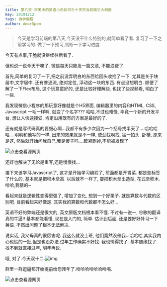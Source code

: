 ```yaml
---
title: 第八天-学美术的英语小白如何三十天学会前端三大利器
key: 20191212
tags: 自学编程
author: AmorSpem
---
```


> 今天是学习前端的第八天,今天没干什么特别的,就简单看了看. 复习了一下之前学习的. 做了一下预习,判断一下学习进度.

<!--more-->

  今天有点事,干脆就没继续往后看了.

  但也说一说今天干嘛了. 微信每天只能发一篇文章, 不能浪费了.

  首先,简单的复习了一下,把之前没弄明白的东西给回头收拾了一下. 尤其是关于块居中,文字居中. 还有普通流, 绝对定位, 浮动这一块的东西. 有点没想明白. 顺便了解了一下Flex布局, 这个玩意蛮好的, 还是比较好理解些. 也找了些视频看, 明白了一些. 

  我发现微信小程序的那玩意好像就是个H5界面, 编辑器里的内容和HTML, CSS, Javascript 一毛一样啊, 就变了个名字??? 哈哈,不过也难怪, 毕竟一个新的开发平台, 想让人快速接受, 肯定沿用既有的方案是最好的了. 

  还有就是写代码真的要细心啊...我都不有多少次因为一个括号找半天了....哈哈哈哈....明明和他写的一样, 出来的效果就是不一样, 使劲找啊找, 猛一拍头. 卧槽, 原来是这, 然后就开始问我自己,我是傻子吗....赶紧删掉,不能被发现了

![点击查看源网页](https://pic.superbed.cn/item/5e04d17676085c328974c7ca.gif)

  还好也解决了无论是重写,还是慢慢找...

  接下来该学习Javascript了, 这才是开始学习编程了, 前面都是开胃菜. 都是些标签了什么的, 基本就是把积木垒高. 以后就不一样了, 要把积木垒出造型, 花式垒积木. 哈哈,我猜的~

  看起来就是逻辑性变得更强了, 增加了变化, 想到一个好栗子. 就是算数与代数的区别吧. 目前看起来好像是. 其实我的算数和代数都不怎么好...

  英语不好的弊端还是很大的, 英文原版文档根本看不懂. 不过有一说一, 谷歌的翻译真的牛逼!! 基本都能看懂, 现在是入门的, 简单. 估计到后面, 还是要好好补习一下英语. 不然出问题了根本无法解决. 

  说实话, 我父母真的很厉害呢. 我这么就没上班, 他们竟然没催我...哈哈哈,其实我内心也慌的一批,但是也没办法.过年工作确实不好找. 我也懒得找了. 基本随缘找了. 找不到就直接过年, 明年再说. 

  哦, 对了.今天双十二.![img](https://res.wx.qq.com/mpres/htmledition/images/icon/common/emotion_panel/emoji_wx/2_02.png?tp=webp&wxfrom=5&wx_lazy=1&wx_co=1)

  群里一群逗逼都开始提前给您拜年了.哈哈哈哈哈哈哈嗝.



![点击查看源网页](https://pic1.superbed.cn/item/5e04d18176085c328974ca45.jpg)